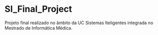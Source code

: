 # SI_Final_Project
Projeto final realizado no âmbito da UC Sistemas Iteligentes integrada no Mestrado de Informática Médica.
